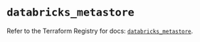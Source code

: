 # `databricks_metastore`

Refer to the Terraform Registry for docs: [`databricks_metastore`](https://registry.terraform.io/providers/databricks/databricks/1.63.0/docs/resources/metastore).
